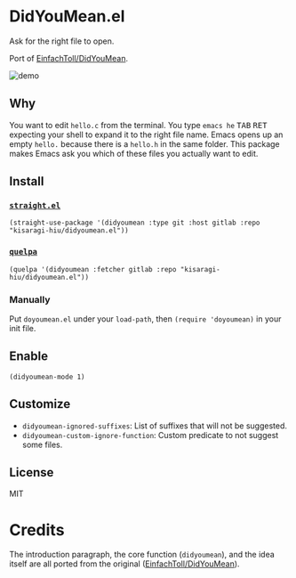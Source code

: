 # DidYouMean.el

Ask for the right file to open.

Port of [EinfachToll/DidYouMean](https://github.com/EinfachToll/DidYouMean).

![demo](https://kisaragi-hiu.com/static/emacs-didyoumean.gif)

## Why

You want to edit `hello.c` from the terminal. You type `emacs he` <kbd>TAB</kbd> <kbd>RET</kbd> expecting your shell to expand it to the right file name. Emacs opens up an empty `hello.` because there is a `hello.h` in the same folder. This package makes Emacs ask you which of these files you actually want to edit.

## Install

### [`straight.el`](https://github.com/raxod502/straight.el)

```emacs-lisp
(straight-use-package '(didyoumean :type git :host gitlab :repo "kisaragi-hiu/didyoumean.el"))
```

### [`quelpa`](https://framagit.org/steckerhalter/quelpa)

```emacs-lisp
(quelpa '(didyoumean :fetcher gitlab :repo "kisaragi-hiu/didyoumean.el"))
```

### Manually

Put `doyoumean.el` under your `load-path`, then `(require 'doyoumean)` in your init file.

## Enable

```emacs-lisp
(didyoumean-mode 1)
```

## Customize

- `didyoumean-ignored-suffixes`: List of suffixes that will not be suggested.
- `didyoumean-custom-ignore-function`: Custom predicate to not suggest some files.

## License

MIT

# Credits

The introduction paragraph, the core function (`didyoumean`), and the idea itself are all ported from the original ([EinfachToll/DidYouMean](https://github.com/EinfachToll/DidYouMean)).
